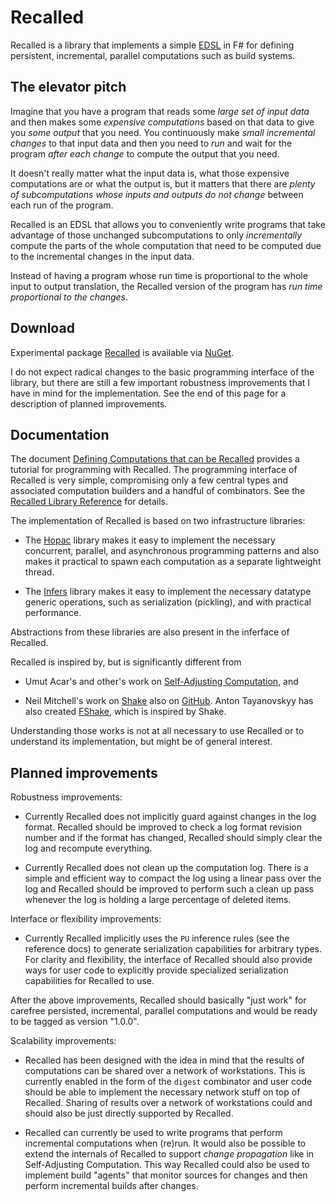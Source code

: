 # Recalled

Recalled is a library that implements a simple
[EDSL](http://en.wikipedia.org/wiki/Domain-specific_language) in F# for defining
persistent, incremental, parallel computations such as build systems.

## The elevator pitch

Imagine that you have a program that reads some *large set of input data* and
then makes some *expensive computations* based on that data to give you *some
output* that you need.  You continuously make *small incremental changes* to
that input data and then you need to *run* and wait for the program *after each
change* to compute the output that you need.

It doesn't really matter what the input data is, what those expensive
computations are or what the output is, but it matters that there are *plenty of
subcomputations whose inputs and outputs do not change* between each run of the
program.

Recalled is an EDSL that allows you to conveniently write programs that take
advantage of those unchanged subcomputations to only *incrementally* compute the
parts of the whole computation that need to be computed due to the incremental
changes in the input data.

Instead of having a program whose run time is proportional to the whole input to
output translation, the Recalled version of the program has *run time
proportional to the changes*.

## Download

Experimental package [Recalled](http://www.nuget.org/packages/Recalled/) is
available via [NuGet](http://www.nuget.org/).

I do not expect radical changes to the basic programming interface of the
library, but there are still a few important robustness improvements that I have
in mind for the implementation.  See the end of this page for a description of
planned improvements.

## Documentation

The document [Defining Computations that can be Recalled](Docs/Tutorial.md)
provides a tutorial for programming with Recalled.  The programming interface of
Recalled is very simple, compromising only a few central types and associated
computation builders and a handful of combinators.  See the
[Recalled Library Reference](http://vesakarvonen.github.io/Recalled/Recalled.html)
for details.

The implementation of Recalled is based on two infrastructure libraries:

* The [Hopac](https://github.com/VesaKarvonen/Hopac) library makes it easy to
  implement the necessary concurrent, parallel, and asynchronous programming
  patterns and also makes it practical to spawn each computation as a separate
  lightweight thread.

* The [Infers](https://github.com/VesaKarvonen/Infers) library makes it easy to
  implement the necessary datatype generic operations, such as serialization
  (pickling), and with practical performance.

Abstractions from these libraries are also present in the inferface of Recalled.

Recalled is inspired by, but is significantly different from

* Umut Acar's and other's work on
  [Self-Adjusting Computation](http://www.umut-acar.org/self-adjusting-computation),
  and

* Neil Mitchell's work on [Shake](http://community.haskell.org/~ndm/shake/) also
  on [GitHub](https://github.com/ndmitchell/shake).  Anton Tayanovskyy has also
  created [FShake](https://github.com/intellifactory/fshake), which is inspired
  by Shake.

Understanding those works is not at all necessary to use Recalled or to
understand its implementation, but might be of general interest.

## Planned improvements

Robustness improvements:

* Currently Recalled does not implicitly guard against changes in the log
  format.  Recalled should be improved to check a log format revision number and
  if the format has changed, Recalled should simply clear the log and recompute
  everything.

* Currently Recalled does not clean up the computation log.  There is a simple
  and efficient way to compact the log using a linear pass over the log and
  Recalled should be improved to perform such a clean up pass whenever the log
  is holding a large percentage of deleted items.

Interface or flexibility improvements:

* Currently Recalled implicitly uses the `PU` inference rules (see the reference
  docs) to generate serialization capabilities for arbitrary types.  For clarity
  and flexibility, the interface of Recalled should also provide ways for user
  code to explicitly provide specialized serialization capabilities for Recalled
  to use.

After the above improvements, Recalled should basically "just work" for carefree
persisted, incremental, parallel computations and would be ready to be tagged as
version "1.0.0".

Scalability improvements:

* Recalled has been designed with the idea in mind that the results of
  computations can be shared over a network of workstations.  This is currently
  enabled in the form of the `digest` combinator and user code should be able to
  implement the necessary network stuff on top of Recalled.  Sharing of results
  over a network of workstations could and should also be just directly
  supported by Recalled.

* Recalled can currently be used to write programs that perform incremental
  computations when (re)run.  It would also be possible to extend the internals
  of Recalled to support *change propagation* like in Self-Adjusting
  Computation.  This way Recalled could also be used to implement build "agents"
  that monitor sources for changes and then perform incremental builds after
  changes.
